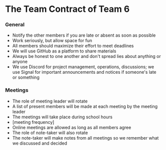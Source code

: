 # The **Team Contract** of Team 6

### General
- Notify the other members if you are late or absent as soon as possible
- Work seriously, but allow space for fun
- All members should maximize their effort to meet deadlines
- We will use GitHub as a platform to share materials
- Always be honest to one another and don't spread lies about anything or anyone
- We use Discord for project management, operations, discussions; we use Signal for important announcements and notices if someone's late or something

### Meetings
- The role of meeting leader will rotate
- A list of present members will be made at each meeting by the meeting leader
- The meetings will take place during school hours
- [meeting frequency]
- Online meetings are allowed as long as all members agree
- The role of note-taker will also rotate
- The note-taker will make notes from all meetings so we remember what we discussed and decided

### 
